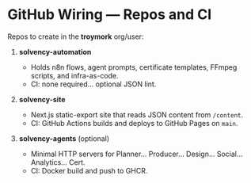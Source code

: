 # GitHub Wiring — Repos and CI

Repos to create in the **troymork** org/user:

1. **solvency-automation**
   - Holds n8n flows, agent prompts, certificate templates, FFmpeg scripts, and infra-as-code.
   - CI: none required… optional JSON lint.

2. **solvency-site**
   - Next.js static-export site that reads JSON content from `/content`.
   - CI: GitHub Actions builds and deploys to GitHub Pages on `main`.

3. **solvency-agents** (optional)
   - Minimal HTTP servers for Planner… Producer… Design… Social… Analytics… Cert.
   - CI: Docker build and push to GHCR.
